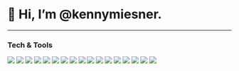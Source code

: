 # 👋 Hi, I’m @kennymiesner.

---

### Tech & Tools

<img src="https://img.shields.io/badge/-HTML5-333333?style=flat&logo=HTML5"> <img src = "https://img.shields.io/badge/-CSS-333333?style=flat&logo=CSS3&logoColor=1572B6">
<img src="https://img.shields.io/badge/-JavaScript-333333?style=flat&logo=javascript">
<img src="https://img.shields.io/badge/-Python-333333?style=flat&logo=python">
<img src="https://img.shields.io/badge/-Bootstrap-333333?style=flat&logo=bootstrap&logoColor=563D7C">
<img src="https://img.shields.io/badge/-Less-333333?style=flat&logo=less&logoColor=ffffff">
<img src="https://img.shields.io/badge/-Sass-333333?style=flat&logo=sass&logoColor=ffffff">
<img src="https://img.shields.io/badge/-React-333333?style=flat&logo=react&logoColor=ffffff">
<img src="https://img.shields.io/badge/-Redux-333333?style=flat&logo=redux&logoColor=ffffff">
<img src="https://img.shields.io/badge/-MySQL-333333?style=flat&logo=mysql&logoColor=FFFFFF">
<img src="https://img.shields.io/badge/-Express.js-333333?style=flat&logo=express">
<img src="https://img.shields.io/badge/-Node.js-333333?style=flat&logo=Node.js&logoColor=white">
<img src="http://img.shields.io/badge/-Git-333333?style=flat&logo=git&logoColor=FFFFFF">
<img src="http://img.shields.io/badge/-Github-333333?style=flat&logo=github&logoColor=FFFFFF">
<img src="http://img.shields.io/badge/-VS%20Code-333333?style=flat&logo=visual%20studio%20code&logoColor=white">
<img src="http://img.shields.io/badge/-Heroku-333333?style=flat&logo=heroku&logoColor=white">
<img src="http://img.shields.io/badge/-Vercel-333333?style=flat&logo=vercel&logoColor=white">
